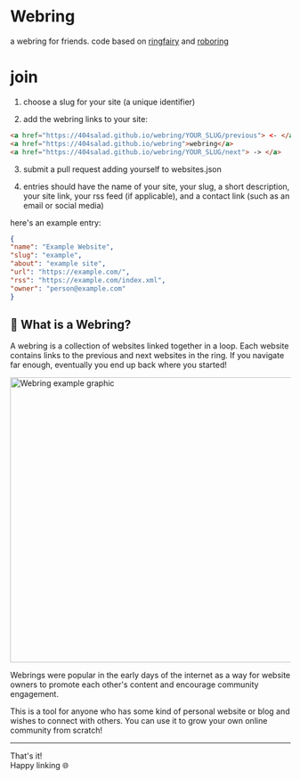 # Webring

a webring for friends.
code based on [ringfairy](https://github.com/k3rs3d/ringfairy) and [roboring](https://github.com/stellophiliac/roboring/)

# join

1. choose a slug for your site (a unique identifier)

2. add the webring links to your site:

```html
<a href="https://404salad.github.io/webring/YOUR_SLUG/previous"> <- </a>
<a href="https://404salad.github.io/webring">webring</a>
<a href="https://404salad.github.io/webring/YOUR_SLUG/next"> -> </a>
```

3. submit a pull request adding yourself to websites.json

4. entries should have the name of your site, your slug, a short description, your site link, your rss feed (if applicable), and a contact link (such as an email or social media)

here's an example entry:

```json
{
"name": "Example Website",
"slug": "example",
"about": "example site",
"url": "https://example.com/",
"rss": "https://example.com/index.xml",
"owner": "person@example.com"
}
```


## 🔮 What is a Webring?

A webring is a collection of websites linked together in a loop. Each website contains links to the previous and next websites in the ring. If you navigate far enough, eventually you end up back where you started! 

<img src="https://upload.wikimedia.org/wikipedia/commons/9/97/Webringwork.png" width="512" alt="Webring example graphic"/>

Webrings were popular in the early days of the internet as a way for website owners to promote each other's content and encourage community engagement. 

This is a tool for anyone who has some kind of personal website or blog and wishes to connect with others. You can use it to grow your own online community from scratch!

---

That's it!  
Happy linking 🌐
